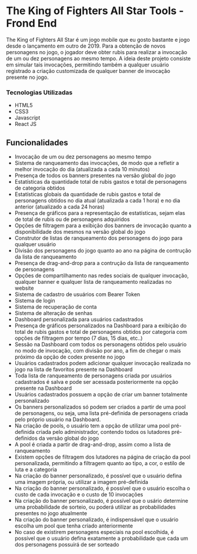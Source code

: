 # The King of Fighters All Star Tools - Frond End

The King of Fighters All Star é um jogo mobile que eu gosto bastante e jogo desde o lançamento em outro de 2019. Para a obtenção de novos personagens no jogo, o jogador deve obter rubis para realizar a invocação de um ou dez personagens ao mesmo tempo. A ideia deste projeto consiste em simular tais invocações, permitindo também a qualquer usuário registrado a criação customizada de qualquer banner de invocação presente no jogo.

### Tecnologias Utilizadas
- HTML5
- CSS3
- Javascript
- React JS

## Funcionalidades
- Invocação de um ou dez personagens ao mesmo tempo
- Sistema de ranqueamento das invocações, de modo que a refletir a melhor invocação do dia (atualizada a cada 10 minutos)
- Presença de todos os banners presentes na versão global do jogo
- Estatísticas da quantidade total de rubis gastos e total de personagens de categoria obtidos
- Estatísticas globais da quantidade de rubis gastos e total de personagens obtidos no dia atual (atualizada a cada 1 hora) e no dia anterior (atualizado a cada 24 horas)
- Presença de gráficos para a representação de estatísticas, sejam elas de total de rubis ou de personagens adquiridos
- Opções de filtragem para a exibição dos banners de invocação quanto a disponibilidade dos mesmos na versão global do jogo
- Construtor de listas de ranqueamento dos personagens do jogo para qualquer usuário
- Divisão dos personagens do jogo quanto ao ano na página de contrução da lista de ranqueamento
- Presença de drag-and-drop para a contrução da lista de ranqueamento de personagens
- Opções de compartilhamento nas redes sociais de qualquer invocação, qualquer banner e qualquer lista de ranqueamento realizadas no website
- Sistema de cadastro de usuários com Bearer Token
- Sistema de login
- Sistema de recuperação de conta
- Sistema de alteração de senhas
- Dashboard personalizada para usuários cadastrados
- Presença de gráficos personalizados na Dashboard para a exibição do total de rubis gastos e total de personagens obtidos por categoria com opções de filtragem por tempo (7 dias, 15 dias, etc..)
- Sessão na Dashboard com todos os personagens obtidos pelo usuário no modo de invocação, com divisão por ano, a fim de chegar o mais próximo da opção de codex presente no jogo
- Usuários cadastrados podem adicionar qualquer invocação realizada no jogo na lista de favoritos presente na Dashboard
- Toda lista de ranqueamento de personagens criada por usuários cadastrados é salva e pode ser acessada posteriormente na opção presente na Dashboard
- Usuários cadastrados possuem a opção de criar um banner totalmente personalizado
- Os banners personalizados só podem ser criados a partir de uma pool de personagens, ou seja, uma lista pré-definida de personagens criada pelo próprio usuário na Dashboard.
- Na criação de pools, o usuário tem a opção de utilizar uma pool pré-definida criada pelo administrador, contendo todos os lutadores pré-definidos da versão global do jogo
- A pool é criada a partir de drag-and-drop, assim como a lista de ranqueamento
- Existem opções de filtragem dos lutadores na página de criação da pool personalizada, permitindo a filtragem quanto ao tipo, a cor, o estilo de luta  e a categoria
- Na criação do banner personalizado, é possível que o usuário defina uma imagem própria, ou utilizar a imagem pré-definida
- Na criação do banner personalizado, é possível que o usuário escolha o custo de cada invocação e o custo de 10 invocações
- Na criação do banner personalizado, é possível que o usário determine uma probabilidade de sorteio, ou poderá utilizar as probabilidades presentes no jogo atualmente
- Na criação do banner personalizado, é indispensável que o usuário escolha um pool que tenha criado anteriormente
- No caso de existirem personagens especiais na pool escolhida, é possível que o usuário defina exatamente a probabilidade que cada um dos personagens possuirá de ser sorteado

